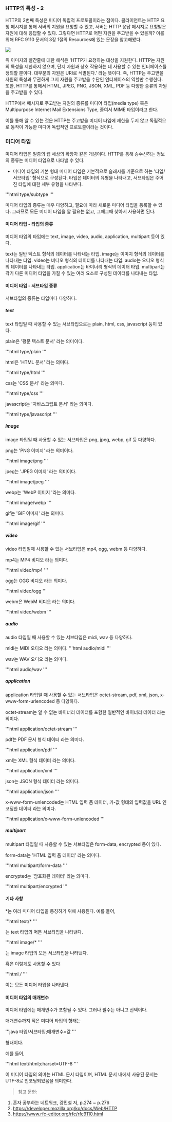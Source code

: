 ### HTTP의 특성 - 2
HTTP의 2번째 특성은 미디어 독립적 프로토콜이라는 점이다. 클라이언트는 HTTP 요청 메시지를 통해 서버의 지원을 요청할 수 있고, 서버는 HTTP 응답 메시지로 요청받은 자원에 대해 응답할 수 있다. 그렇다면 HTTP로 어떤 자원을 주고받을 수 있을까? 이를 위해 RFC 9110 문서의 3장 1절의 Resources에 있는 문장을 참고해봤다.

![](https://velog.velcdn.com/images/chrios99/post/e7eb3b79-278e-4d30-9844-198a95baf319/image.png)

위 이미지의 빨간줄에 대한 해석은 'HTTP가 요청하는 대상을 지원한다. HTTP는 자원의 특성을 제한하지 않으며, 단지 자원과 상호 작용하는 데 사용할 수 있는 인터페이스를 정의할 뿐이다. 대부분의 자원은 URI로 식별된다.' 라는 뜻이다. 즉, HTTP는 주고받을 자원의 특성과 무관하게 그저 자원을 주고받을 수단인 인터페이스의 역할만 수행한다. 또한, HTTP를 통해서 HTML, JPEG, PNG, JSON, XML, PDF 등 다양한 종류의 자원을 주고받을 수 있다.

HTTP에서 메시지로 주고받는 자원의 종류를 미디어 타입(media type) 혹은 Multipurpose Internet Mail Extensions Type, 줄여서 MIME 타입이라고 한다.

이를 통해 알 수 있는 것은 HTTP는 주고받을 미디어 타입에 제한을 두지 않고 독립적으로 동작이 가능한 미디어 독립적인 프로토콜이라는 것이다.

### 미디어 타입
미디어 타입은 일종의 웹 세상의 확장자 같은 개념이다. HTTP를 통해 송수신하는 정보의 종류는 미디어 타입으로 나타낼 수 있다.

- 미디어 타입의 기본 형태
  미디어 타입은 기본적으로 슬래시를 기준으로 하는 '타입/서브타입' 형식으로 구성된다. 타입은 데이터의 유형을 나타내고, 서브타입은 주어진 타입에 대한 세부 유형을 나타낸다.

'''html
type/subtype
'''

미디어 타입의 종류는 매우 다양하고, 필요에 따라 새로운 미디어 타입을 등록할 수 있다. 그러므로 모든 미디어 타입을 알 필요는 없고, 그때그때 찾아서 사용하면 된다.

#### 미디어 타입 - 타입의 종류
미디어 타입의 타입에는 text, image, video, audio, application, multipart 등이 있다.

text는 일반 텍스트 형식의 데이터를 나타내는 타입.
image는 이미지 형식의 데이터를 나타내는 타입.
video는 비디오 형식의 데이터를 나타내는 타입.
audio는 오디오 형식의 데이터를 나타내는 타입.
application는 바이너리 형식의 데이터 타입.
multipart는 각기 다른 미디어 타입을 가질 수 있는 여러 요소로 구성된 데이터를 나타내는 타입.

#### 미디어 타입 - 서브타입 종류
서브타입의 종류는 타입마다 다양하다.

##### text
text 타입일 때 사용할 수 있는 서브타입으로는 plain, html, css, javascript 등이 있다.

plain은 '평문 텍스트 문서' 라는 의미이다.

'''html
type/plain
'''

html은 'HTML 문서' 라는 의미다.

'''html
type/html
'''

css는 'CSS 문서' 라는 의미다.

'''html
type/css
'''

javascript는 '자바스크립트 문서' 라는 의미다.

'''html
type/javascript
'''

##### image
image 타입일 때 사용할 수 있는 서브타입은 png, jpeg, webp, gif 등 다양하다.

png는 'PNG 이미지' 라는 의미이다.

'''html
image/png
'''

jpeg는 'JPEG 이미지' 라는 의미이다.

'''html
image/jpeg
'''

webp는 'WebP 이미지 '라는 의미다.

'''html
image/webp
'''

gif는 'GIF 이미지' 라는 의미다.

'''html
image/gif
'''

##### video
video 타입일때 사용할 수 있는 서브타입은 mp4, ogg, webm 등 다양하다.

mp4는 MP4 비디오 라는 의미다.

'''html
video/mp4
'''

ogg는 OGG 비디오 라는 의미다.

'''html
video/ogg
'''

webm은 WebM 비디오 라는 의미다.

'''html
video/webm
'''

##### audio
audio 타입일 때 사용할 수 있는 서브타입은 midi, wav 등 다양하다.

midi는 MIDI 오디오 라는 의미다.
'''html
audio/midi
'''

wav는 WAV 오디오 라는 의미다.

'''html
audio/wav
'''

##### application
application 타입일 때 사용할 수 있는 서브타입은 octet-stream, pdf, xml, json, x-www-form-urlencoded 등 다양하다.

octet-stream는 알 수 없는 바이너리 데이터를 포함한 일반적인 바이너리 데이터 라는 의미다.

'''html
application/octet-stream
'''

pdf는 PDF 문서 형식 데이터 라는 의미다.

'''html
application/pdf
'''

xml는 XML 형식 데이터 라는 의미다.

'''html
application/xml
'''

json는 JSON 형식 데이터 라는 의미다.

'''html
application/json
'''

x-www-form-unlencoded는 HTML 입력 폼 데이터, 키-값 형태의 입력값을 URL 인코딩한 데이터 라는 의미다.

'''html
application/x-www-form-unlencoded
'''

##### multipart
multipart 타입일 때 사용할 수 있는 서브타입은 form-data, encrypted 등이 있다.

form-data는 'HTML 입력 폼 데이터' 라는 의미다.

'''html
multipart/form-data
'''

encrypted는 '암호화된 데이터' 라는 의미다.

'''html
multipart/encrypted
'''

#### 기타 사항
*는 여러 미디어 타입을 통칭하기 위해 사용된다. 예를 들어,

'''html
text/*
'''

는 text 타입의 머든 서브타입을 나타낸다.

'''html
image/*
'''

는 image 타입의 모든 서브타입을 나타낸다.

혹은 이렇게도 사용할 수 있다

'''html
*/*
'''

이는 모든 미디어 타입을 나타낸다.

#### 미디어 타입의 매개변수
미디어 타입에는 매개변수가 포함될 수 있다. 그러나 필수는 아니고 선택이다.

매개변수까지 적은 미디어 타입의 형태는

'''java
타입/서브타입;매개변수=값
'''

형태이다.

예를 들어,


'''html
text/html;charset=UTF-8
'''

이 미디어 타입의 의미는 HTML 문서 타입이며, HTML 문서 내에서 사용된 문서는 UTF-8로 인코딩되었음을 의미한다.

> 참고 문헌:
1. 혼자 공부하는 네트워크, 강민철 저, p.274 ~ p.276
2. https://developer.mozilla.org/ko/docs/Web/HTTP
3. https://www.rfc-editor.org/rfc/rfc9110.html